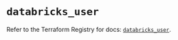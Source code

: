 # `databricks_user`

Refer to the Terraform Registry for docs: [`databricks_user`](https://registry.terraform.io/providers/databricks/databricks/1.80.0/docs/resources/user).
